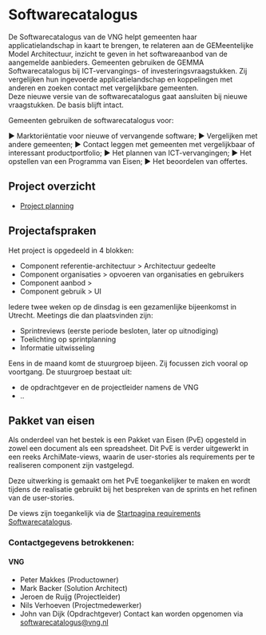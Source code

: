 # Softwarecatalogus
De Softwarecatalogus van de VNG helpt gemeenten haar applicatielandschap in kaart te brengen, te relateren aan de GEMeentelijke Model Architectuur, inzicht te geven in het softwareaanbod van de aangemelde aanbieders.
Gemeenten gebruiken de GEMMA Softwarecatalogus bij ICT-vervangings- of investeringsvraagstukken. Zij vergelijken hun ingevoerde applicatielandschap en koppelingen met anderen en zoeken contact met vergelijkbare gemeenten.  
Deze nieuwe versie van de softwarecatalogus gaat aansluiten bij nieuwe vraagstukken. De basis blijft intact. 

Gemeenten gebruiken de softwarecatalogus voor:

► Marktoriëntatie voor nieuwe of vervangende software;
► Vergelijken met andere gemeenten;
► Contact leggen met gemeenten met vergelijkbaar of interessant productportfolio;
► Het plannen van ICT-vervangingen;
► Het opstellen van een Programma van Eisen;
► Het beoordelen van offertes.


## Project overzicht
- [Project planning](https://github.com/orgs/OpenCatalogi/projects/4/views/1)

## Projectafspraken
Het project is opgedeeld in 4 blokken:
- Component referentie-architectuur > Architectuur gedeelte
- Component organisaties > opvoeren van organisaties en gebruikers
- Component aanbod > 
- Component gebruik > UI

Iedere twee weken op de dinsdag is een gezamenlijke bijeenkomst in Utrecht. Meetings die dan plaatsvinden zijn:
- Sprintreview​s (eerste periode besloten, later op uitnodiging)
- Toelichting op sprintplanning
- Informatie uitwisseling​

Eens in de maand komt de stuurgroep bijeen. Zij focussen zich vooral op voortgang.
De stuurgroep bestaat uit:
- de opdrachtgever en de projectleider namens de VNG
- ..​

## Pakket van eisen
Als onderdeel van het bestek is een Pakket van Eisen (PvE) opgesteld in zowel een document als een spreadsheet. Dit PvE is verder uitgewerkt in een reeks ArchiMate-views, waarin de user-stories als requirements per te realiseren component zijn vastgelegd.

Deze uitwerking is gemaakt om het PvE toegankelijker te maken en wordt tijdens de realisatie gebruikt bij het bespreken van de sprints en het refinen van de user-stories.

De views zijn toegankelijk via de [Startpagina requirements Softwarecatalogus](https://vng-realisatie.github.io/Over-GEMMA-Archi-repository/?view=id-59dac597ac234451bba4c8246e8c701e).

### Contactgegevens betrokkenen:
#### VNG
* Peter Makkes (Productowner)
* Mark Backer (Solution Architect)
* Jeroen de Ruijg (Projectleider)
* Nils Verhoeven (Projectmedewerker)
* John van Dijk (Opdrachtgever)
Contact kan worden opgenomen via softwarecatalogus@vng.nl
